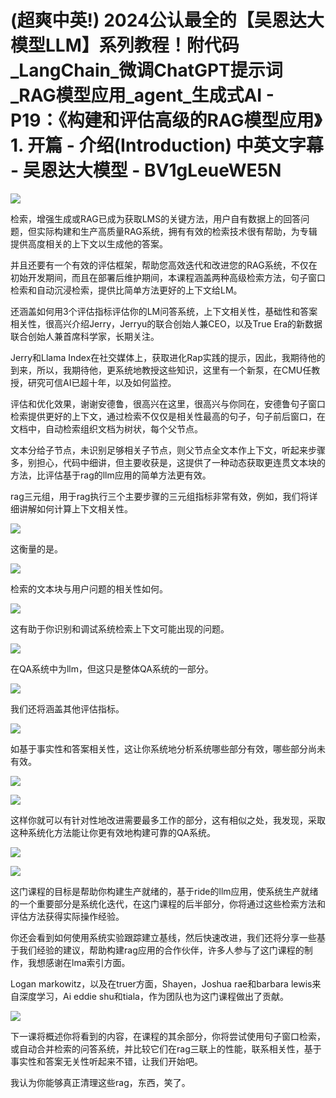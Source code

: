 # (超爽中英!) 2024公认最全的【吴恩达大模型LLM】系列教程！附代码_LangChain_微调ChatGPT提示词_RAG模型应用_agent_生成式AI - P19：《构建和评估高级的RAG模型应用》1. 开篇 - 介绍(Introduction) 中英文字幕 - 吴恩达大模型 - BV1gLeueWE5N

![](img/616bb569c02f91a0db89508e3bcdef71_0.png)

检索，增强生成或RAG已成为获取LMS的关键方法，用户自有数据上的回答问题，但实际构建和生产高质量RAG系统，拥有有效的检索技术很有帮助，为专辑提供高度相关的上下文以生成他的答案。

并且还要有一个有效的评估框架，帮助您高效迭代和改进您的RAG系统，不仅在初始开发期间，而且在部署后维护期间，本课程涵盖两种高级检索方法，句子窗口检索和自动沉浸检索，提供比简单方法更好的上下文给LM。

还涵盖如何用3个评估指标评估你的LM问答系统，上下文相关性，基础性和答案相关性，很高兴介绍Jerry，Jerryu的联合创始人兼CEO，以及True Era的新数据联合创始人兼首席科学家，长期关注。

Jerry和Llama Index在社交媒体上，获取进化Rap实践的提示，因此，我期待他的到来，所以，我期待他，更系统地教授这些知识，这里有一个新泵，在CMU任教授，研究可信AI已超十年，以及如何监控。

评估和优化效果，谢谢安德鲁，很高兴在这里，很高兴与你同在，安德鲁句子窗口检索提供更好的上下文，通过检索不仅仅是相关性最高的句子，句子前后窗口，在文档中，自动检索组织文档为树状，每个父节点。

文本分给子节点，未识别足够相关子节点，则父节点全文本作上下文，听起来步骤多，别担心，代码中细讲，但主要收获是，这提供了一种动态获取更连贯文本块的方法，比评估基于rag的llm应用的简单方法更有效。

rag三元组，用于rag执行三个主要步骤的三元组指标非常有效，例如，我们将详细讲解如何计算上下文相关性。



![](img/616bb569c02f91a0db89508e3bcdef71_2.png)

这衡量的是。

![](img/616bb569c02f91a0db89508e3bcdef71_4.png)

检索的文本块与用户问题的相关性如何。

![](img/616bb569c02f91a0db89508e3bcdef71_6.png)

这有助于你识别和调试系统检索上下文可能出现的问题。

![](img/616bb569c02f91a0db89508e3bcdef71_8.png)

在QA系统中为llm，但这只是整体QA系统的一部分。

![](img/616bb569c02f91a0db89508e3bcdef71_10.png)

我们还将涵盖其他评估指标。

![](img/616bb569c02f91a0db89508e3bcdef71_12.png)

如基于事实性和答案相关性，这让你系统地分析系统哪些部分有效，哪些部分尚未有效。

![](img/616bb569c02f91a0db89508e3bcdef71_14.png)

![](img/616bb569c02f91a0db89508e3bcdef71_15.png)

这样你就可以有针对性地改进需要最多工作的部分，这有相似之处，我发现，采取这种系统化方法能让你更有效地构建可靠的QA系统。



![](img/616bb569c02f91a0db89508e3bcdef71_17.png)

![](img/616bb569c02f91a0db89508e3bcdef71_18.png)

这门课程的目标是帮助你构建生产就绪的，基于ride的llm应用，使系统生产就绪的一个重要部分是系统化迭代，在这门课程的后半部分，你将通过这些检索方法和评估方法获得实际操作经验。

你还会看到如何使用系统实验跟踪建立基线，然后快速改进，我们还将分享一些基于我们经验的建议，帮助构建rag应用的合作伙伴，许多人参与了这门课程的制作，我想感谢在lma索引方面。

Logan markowitz，以及在truer方面，Shayen，Joshua rae和barbara lewis来自深度学习，Ai eddie shu和tiala，作为团队也为这门课程做出了贡献。



![](img/616bb569c02f91a0db89508e3bcdef71_20.png)

下一课将概述你将看到的内容，在课程的其余部分，你将尝试使用句子窗口检索，或自动合并检索的问答系统，并比较它们在rag三联上的性能，联系相关性，基于事实性和答案无关性听起来不错，让我们开始吧。

我认为你能够真正清理这些rag，东西，笑了。